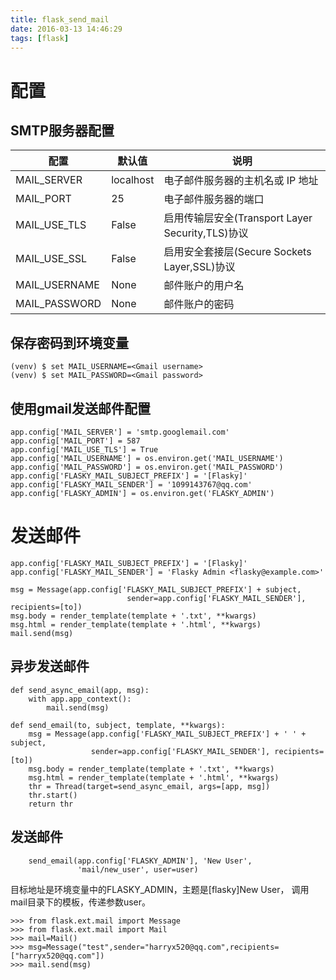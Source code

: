```yaml
---
title: flask_send_mail
date: 2016-03-13 14:46:29
tags: [flask]
---
```


# 配置
## SMTP服务器配置

|配置| 默认值 | 说明 |
|-----|---------|--------|
| MAIL_SERVER | localhost | 电子邮件服务器的主机名或 IP 地址 |
| MAIL_PORT | 25 | 电子邮件服务器的端口 |
| MAIL_USE_TLS | False | 启用传输层安全(Transport Layer Security,TLS)协议 |
| MAIL_USE_SSL | False | 启用安全套接层(Secure Sockets Layer,SSL)协议 |
| MAIL_USERNAME | None | 邮件账户的用户名 |
| MAIL_PASSWORD | None | 邮件账户的密码 |

## 保存密码到环境变量
```
(venv) $ set MAIL_USERNAME=<Gmail username>
(venv) $ set MAIL_PASSWORD=<Gmail password>
```

## 使用gmail发送邮件配置
```
app.config['MAIL_SERVER'] = 'smtp.googlemail.com'
app.config['MAIL_PORT'] = 587
app.config['MAIL_USE_TLS'] = True
app.config['MAIL_USERNAME'] = os.environ.get('MAIL_USERNAME')
app.config['MAIL_PASSWORD'] = os.environ.get('MAIL_PASSWORD')
app.config['FLASKY_MAIL_SUBJECT_PREFIX'] = '[Flasky]'
app.config['FLASKY_MAIL_SENDER'] = '1099143767@qq.com'
app.config['FLASKY_ADMIN'] = os.environ.get('FLASKY_ADMIN')
```
# 发送邮件
```
app.config['FLASKY_MAIL_SUBJECT_PREFIX'] = '[Flasky]'
app.config['FLASKY_MAIL_SENDER'] = 'Flasky Admin <flasky@example.com>'

msg = Message(app.config['FLASKY_MAIL_SUBJECT_PREFIX'] + subject,
                          sender=app.config['FLASKY_MAIL_SENDER'], recipients=[to])
msg.body = render_template(template + '.txt', **kwargs)
msg.html = render_template(template + '.html', **kwargs)
mail.send(msg)
```
## 异步发送邮件
```
def send_async_email(app, msg):
    with app.app_context():
        mail.send(msg)

def send_email(to, subject, template, **kwargs):
    msg = Message(app.config['FLASKY_MAIL_SUBJECT_PREFIX'] + ' ' + subject,
                  sender=app.config['FLASKY_MAIL_SENDER'], recipients=[to])
    msg.body = render_template(template + '.txt', **kwargs)
    msg.html = render_template(template + '.html', **kwargs)
    thr = Thread(target=send_async_email, args=[app, msg])
    thr.start()
    return thr
```
## 发送邮件
```
    send_email(app.config['FLASKY_ADMIN'], 'New User',
               'mail/new_user', user=user)
```
目标地址是环境变量中的FLASKY_ADMIN，主题是[flasky]New User，
调用mail目录下的模板，传递参数user。

```
>>> from flask.ext.mail import Message
>>> from flask.ext.mail import Mail
>>> mail=Mail()
>>> msg=Message("test",sender="harryx520@qq.com",recipients=["harryx520@qq.com"])
>>> mail.send(msg)
```
